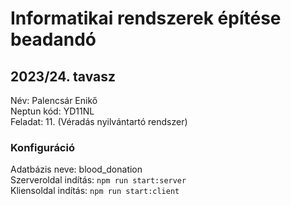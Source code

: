 # Informatikai rendszerek építése beadandó
## 2023/24. tavasz
Név: Palencsár Enikő \
Neptun kód: YD11NL \
Feladat: 11. (Véradás nyilvántartó rendszer) 
### Konfiguráció
Adatbázis neve: blood_donation \
Szerveroldal indítás: `npm run start:server` \
Kliensoldal indítás: `npm run start:client` 
